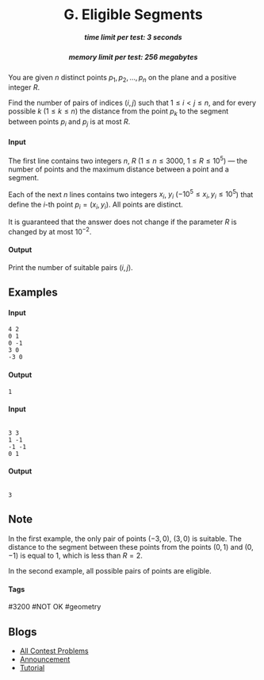 <h1 style='text-align: center;'> G. Eligible Segments</h1>

<h5 style='text-align: center;'>time limit per test: 3 seconds</h5>
<h5 style='text-align: center;'>memory limit per test: 256 megabytes</h5>

You are given $n$ distinct points $p_1, p_2, \ldots, p_n$ on the plane and a positive integer $R$. 

Find the number of pairs of indices $(i, j)$ such that $1 \le i < j \le n$, and for every possible $k$ ($1 \le k \le n$) the distance from the point $p_k$ to the segment between points $p_i$ and $p_j$ is at most $R$.

#### Input

The first line contains two integers $n$, $R$ ($1 \le n \le 3000$, $1 \le R \le 10^5$) — the number of points and the maximum distance between a point and a segment.

Each of the next $n$ lines contains two integers $x_i$, $y_i$ ($-10^5 \le x_i, y_i \le 10^5$) that define the $i$-th point $p_i=(x_i, y_i)$. All points are distinct.

It is guaranteed that the answer does not change if the parameter $R$ is changed by at most $10^{-2}$.

#### Output

Print the number of suitable pairs $(i, j)$.

## Examples

#### Input


```text
4 2
0 1
0 -1
3 0
-3 0
```
#### Output


```text
1
```
#### Input

```text

3 3
1 -1
-1 -1
0 1

```
#### Output


```text

3
```
## Note

In the first example, the only pair of points $(-3, 0)$, $(3, 0)$ is suitable. The distance to the segment between these points from the points $(0, 1)$ and $(0, -1)$ is equal to $1$, which is less than $R=2$.

In the second example, all possible pairs of points are eligible.



#### Tags 

#3200 #NOT OK #geometry 

## Blogs
- [All Contest Problems](../Technocup_2022_-_Elimination_Round_2.md)
- [Announcement](../blogs/Announcement.md)
- [Tutorial](../blogs/Tutorial.md)
